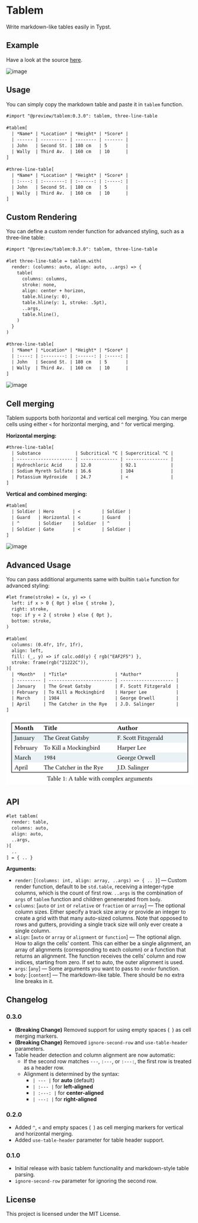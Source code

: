 # Tablem

Write markdown-like tables easily in Typst.

## Example

Have a look at the source [here](./examples/example.typ).

![image](https://github.com/user-attachments/assets/60c14f3e-408d-46e2-b147-3504658bf8e8)


## Usage

You can simply copy the markdown table and paste it in `tablem` function.

```typ
#import "@preview/tablem:0.3.0": tablem, three-line-table

#tablem[
  | *Name* | *Location* | *Height* | *Score* |
  | ------ | ---------- | -------- | ------- |
  | John   | Second St. | 180 cm   | 5       |
  | Wally  | Third Av.  | 160 cm   | 10      |
]

#three-line-table[
  | *Name* | *Location* | *Height* | *Score* |
  | :----: | :--------: | :------: | :-----: |
  | John   | Second St. | 180 cm   | 5       |
  | Wally  | Third Av.  | 160 cm   | 10      |
]
```

## Custom Rendering

You can define a custom render function for advanced styling, such as a three-line table:

```typ
#import "@preview/tablem:0.3.0": tablem, three-line-table

#let three-line-table = tablem.with(
  render: (columns: auto, align: auto, ..args) => {
    table(
      columns: columns,
      stroke: none,
      align: center + horizon,
      table.hline(y: 0),
      table.hline(y: 1, stroke: .5pt),
      ..args,
      table.hline(),
    )
  }
)

#three-line-table[
  | *Name* | *Location* | *Height* | *Score* |
  | :----: | :--------: | :------: | :-----: |
  | John   | Second St. | 180 cm   | 5       |
  | Wally  | Third Av.  | 160 cm   | 10      |
]
```

![image](https://github.com/user-attachments/assets/60c14f3e-408d-46e2-b147-3504658bf8e8)

## Cell merging

Tablem supports both horizontal and vertical cell merging. You can merge cells using either `<` for horizontal merging, and `^` for vertical merging.

**Horizontal merging:**

```typ
#three-line-table[
  | Substance             | Subcritical °C | Supercritical °C |
  | --------------------- | -------------- | ---------------- |
  | Hydrochloric Acid     | 12.0           | 92.1             |
  | Sodium Myreth Sulfate | 16.6           | 104              |
  | Potassium Hydroxide   | 24.7           | <                |
]
```


**Vertical and combined merging:**

```typ
#tablem[
  | Soldier | Hero       | <        | Soldier |
  | Guard   | Horizontal | <        | Guard   |
  | ^       | Soldier    | Soldier  | ^       |
  | Soldier | Gate       | <        | Soldier |
]
```

![image](https://github.com/user-attachments/assets/7e707d0b-5e8c-4f14-97e6-22026988a1f9)

## Advanced Usage

You can pass additional arguments same with builtin `table` function for advanced styling:

```typ
#let frame(stroke) = (x, y) => (
  left: if x > 0 { 0pt } else { stroke },
  right: stroke,
  top: if y < 2 { stroke } else { 0pt },
  bottom: stroke,
)

#tablem(
  columns: (0.4fr, 1fr, 1fr),
  align: left,
  fill: (_, y) => if calc.odd(y) { rgb("EAF2F5") },
  stroke: frame(rgb("21222C")),
)[
  | *Month*   | *Title*                  | *Author*             |
  | --------- | ------------------------ | -------------------- |
  | January   | The Great Gatsby         | F. Scott Fitzgerald  |
  | February  | To Kill a Mockingbird    | Harper Lee           |
  | March     | 1984                     | George Orwell        |
  | April     | The Catcher in the Rye   | J.D. Salinger        |
]
```

![](./examples/complex.png)

## API

```typ
#let tablem(
  render: table,
  columns: auto,
  align: auto,
  ..args,
)[
  ..
] = { .. }
```

**Arguments:**

- `render`: [`(columns: int, align: array, ..args) => { .. }`] &mdash; Custom render function, default to be `std.table`, receiving a integer-type columns, which is the count of first row. `..args` is the combination of `args` of `tablem` function and children genenerated from `body`.
- `columns`: [`auto` or `int` or `relative` or `fraction` or `array`] &mdash; The optional column sizes. Either specify a track size array or provide an integer to create a grid with that many auto-sized columns. Note that opposed to rows and gutters, providing a single track size will only ever create a single column.
- `align`: [`auto` or `array` or `alignment` or `function`] &mdash; The optional align. How to align the cells' content. This can either be a single alignment, an array of alignments (corresponding to each column) or a function that returns an alignment. The function receives the cells' column and row indices, starting from zero. If set to auto, the outer alignment is used.
- `args`: [`any`] &mdash; Some arguments you want to pass to `render` function.
- `body`: [`content`] &mdash; The markdown-like table. There should be no extra line breaks in it.


## Changelog

### 0.3.0

- **(Breaking Change)** Removed support for using empty spaces (` `) as cell merging markers.
- **(Breaking Change)** Removed `ignore-second-row` and `use-table-header` parameters.
- Table header detection and column alignment are now automatic:  
  - If the second row matches `---`, `:---`, or `:---:`, the first row is treated as a header row.
  - Alignment is determined by the syntax:
    - `| --- |` for **auto** (default)
    - `| :--- |` for **left-aligned**
    - `| :---: |` for **center-aligned**
    - `| ---: |` for **right-aligned**

### 0.2.0

- Added `^`, `<` and empty spaces (` `) as cell merging markers for vertical and horizontal merging.
- Added `use-table-header` parameter for table header support.

### 0.1.0

- Initial release with basic tablem functionality and markdown-style table parsing.
- `ignore-second-row` parameter for ignoring the second row.

## License

This project is licensed under the MIT License.
